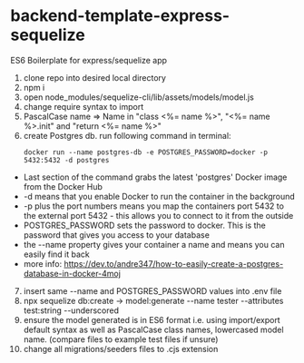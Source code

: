 # backend-template-express-sequelize

ES6 Boilerplate for express/sequelize app

1. clone repo into desired local directory
2. npm i
3. open node_modules/sequelize-cli/lib/assets/models/model.js
4. change require syntax to import
5. PascalCase name => Name in "class <%= name %>", "<%= name %>.init" and "return <%= name %>"
6. create Postgres db. run following command in terminal:
   ```console
   docker run --name postgres-db -e POSTGRES_PASSWORD=docker -p 5432:5432 -d postgres
   ```

<!-- Command explaination -->

- Last section of the command grabs the latest 'postgres' Docker image from the Docker Hub
- -d means that you enable Docker to run the container in the background
- -p plus the port numbers means you map the containers port 5432 to the external port 5432 - this allows you to connect to it from the outside
- POSTGRES_PASSWORD sets the password to docker. This is the password that gives you access to your database
- the --name property gives your container a name and means you can easily find it back
- more info: https://dev.to/andre347/how-to-easily-create-a-postgres-database-in-docker-4moj

<!-- End command explaination -->

7. insert same --name and POSTGRES_PASSWORD values into .env file
8. npx sequelize db:create -> model:generate --name tester --attributes test:string --underscored
9. ensure the model generated is in ES6 format i.e. using import/export default syntax as well as PascalCase class names, lowercased model name. (compare files to example test files if unsure)
10. change all migrations/seeders files to .cjs extension
